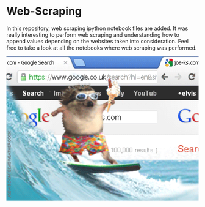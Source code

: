 # Web-Scraping

In this repository, web scraping ipython notebook files are added. It was really interesting to perform web scraping and understanding how to append values depending on the websites taken into consideration. Feel free to take a look at all the notebooks where web scraping was performed. 

<img src = "https://github.com/suhasmaddali/GIF-files/blob/main/web_scraping.gif" width = "1000"/>
